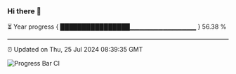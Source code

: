 ### Hi there 👋

⏳ Year progress { ████████████████▁▁▁▁▁▁▁▁▁▁▁▁▁▁ } 56.38 %

---

⏰ Updated on Thu, 25 Jul 2024 08:39:35 GMT

![Progress Bar CI](https://github.com/IshwaranRudhara/GIT-ACTION/workflows/Progress%20Bar%20CI/badge.svg)
